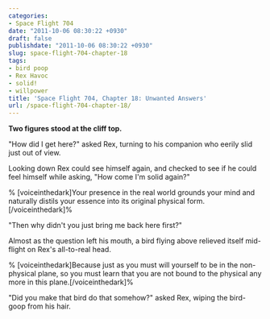 ```yaml
---
categories:
- Space Flight 704
date: "2011-10-06 08:30:22 +0930"
draft: false
publishdate: "2011-10-06 08:30:22 +0930"
slug: space-flight-704-chapter-18
tags:
- bird poop
- Rex Havoc
- solid!
- willpower
title: 'Space Flight 704, Chapter 18: Unwanted Answers'
url: /space-flight-704-chapter-18/
---
```

**Two figures stood at the cliff top.**

"How did I get here?" asked Rex, turning to his companion who eerily
slid just out of view.

Looking down Rex could see himself again, and checked to see if he could
feel himself while asking, "How come I'm solid again?"

% \[voiceinthedark\]Your presence in the real world grounds your mind
and naturally distils your essence into its original physical
form.\[/voiceinthedark\]%

"Then why didn't you just bring me back here first?"

Almost as the question left his mouth, a bird flying above relieved
itself mid-flight on Rex's all-to-real head.

% \[voiceinthedark\]Because just as you must will yourself to be in the
non-physical plane, so you must learn that you are not bound to the
physical any more in this plane.\[/voiceinthedark\]%

"Did you make that bird do that somehow?" asked Rex, wiping the
bird-goop from his hair.